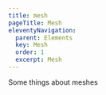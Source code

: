 ```yaml
---
title: mesh
pageTitle: Mesh
eleventyNavigation:
  parent: Elements
  key: Mesh
  order: 1
  excerpt: Mesh
---
```


Some things about meshes

